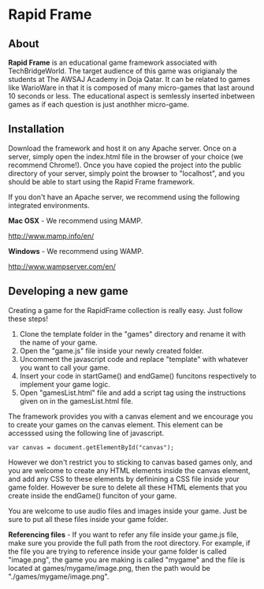 Rapid Frame
===========

About
-----

**Rapid Frame** is an educational game framework associated with 
TechBridgeWorld. The target audience of this game was origianaly the students at
The AWSAJ Academy in Doja Qatar. It can be related to games 
like WarioWare in that it is composed of many micro-games that last around 10 
seconds or less. The educational aspect is semlessly inserted inbetween games 
as if each question is just anothher micro-game. 

Installation
-------------

Download the framework and host it on any Apache server. Once on a server, simply open the index.html file in the browser of your choice (we recommend Chrome!). Once you have copied the project into the public directory of your server, simply point the browser to "localhost", and you should be able to start using the Rapid Frame framework.

If you don't have an Apache server, we recommend using the following integrated environments.

**Mac OSX** - We recommend using MAMP.

http://www.mamp.info/en/

**Windows** - We recommend using WAMP.

http://www.wampserver.com/en/


Developing a new game
---------------------

Creating a game for the RapidFrame collection is really easy. Just follow these steps!

1. Clone the template folder in the "games" directory and rename it with the name of your game.
2. Open the "game.js" file inside your newly created folder.
2. Uncomment the javascript code and replace "template" with whatever you want to call your game.
3. Insert your code in startGame() and endGame() funcitons respectively to implement your game logic.
4. Open "gamesList.html" file and add a script tag using the instructions given on in the gamesList.html file.

The framework provides you with a canvas element and we encourage you to create your games on the canvas element. This element can be accesssed using the following line of javascript.
```
var canvas = document.getElementById("canvas");
```
However we don't restrict you to sticking to canvas based games only, and you are welcome to create any HTML elements inside the canvas element, and add any CSS to these elements by definining a CSS file inside your game folder. However be sure to delete all these HTML elements that you create inside the endGame() funciton of your game.

You are welcome to use audio files and images inside your game. Just be sure to put all these files inside your game folder.

**Referencing files** - If you want to refer any file inside your game.js file, make sure you provide the full path from the root directory. For example, if the file you are trying to reference inside your game folder is called "image.png", the game you are making is called "mygame" and the file is located at games/mygame/image.png, then the path would be "./games/mygame/image.png".

